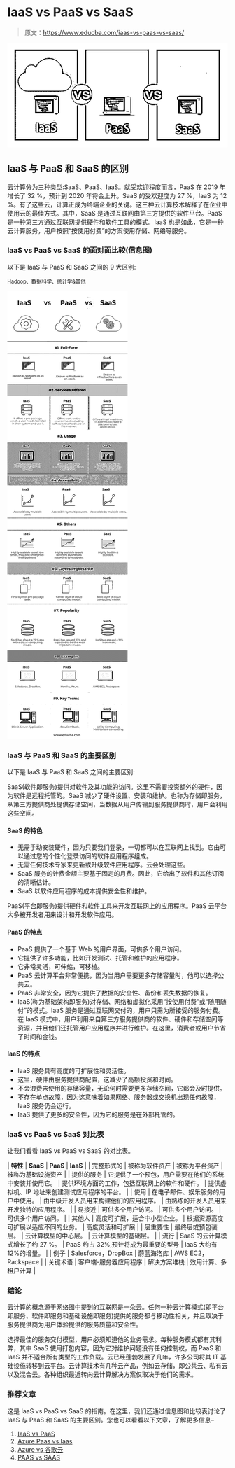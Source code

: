 # IaaS vs PaaS vs SaaS

> 原文：<https://www.educba.com/iaas-vs-paas-vs-saas/>

![IaaS vs PaaS vs SaaS](img/b5e722c70a5ac723d7adfba7886e28a6.png)



## IaaS 与 PaaS 和 SaaS 的区别

云计算分为三种类型:SaaS、PaaS、IaaS。就受欢迎程度而言，PaaS 在 2019 年增长了 32 %，预计到 2020 年将会上升。SaaS 的受欢迎度为 27 %，IaaS 为 12 %。有了这些云，计算正成为终端企业的关键。这三种云计算技术解释了在企业中使用云的最佳方式。其中，SaaS 是通过互联网由第三方提供的软件平台。PaaS 是一种第三方通过互联网提供硬件和软件工具的模式。IaaS 也是如此，它是一种云计算服务，用户按照“按使用付费”的方案使用存储、网络等服务。

### IaaS vs PaaS vs SaaS 的面对面比较(信息图)

以下是 IaaS 与 PaaS 和 SaaS 之间的 9 大区别:

<small>Hadoop、数据科学、统计学&其他</small>

![IaaS-vs-PaaS-vs-SaaS-info](img/c21aaf86c937b40784dc372e6f226f76.png)



### IaaS 与 PaaS 和 SaaS 的主要区别

以下是 IaaS 与 PaaS 和 SaaS 之间的主要区别:

SaaS(软件即服务)提供对软件及其功能的访问。这里不需要投资额外的硬件，因为软件是远程托管的。SaaS 减少了硬件设置、安装和维护。也称为存储即服务，从第三方提供商处提供存储空间，当数据从用户传输到服务提供商时，用户会利用这些空间。

#### SaaS 的特色

*   无需手动安装硬件，因为只要我们登录，一切都可以在互联网上找到。它由可以通过您的个性化登录访问的软件应用程序组成。
*   无需任何技术专家来更新或升级软件应用程序。云会处理这些。
*   SaaS 服务的计费金额主要基于固定的月费。因此，它给出了软件和其他订阅的清晰估计。
*   SaaS 以软件应用程序的成本提供安全性和维护。

PaaS(平台即服务)提供硬件和软件工具来开发互联网上的应用程序。PaaS 云平台大多被开发者用来设计和开发软件应用。

#### PaaS 的特点

*   PaaS 提供了一个基于 Web 的用户界面，可供多个用户访问。
*   它提供了许多功能，比如开发测试、托管和维护的应用程序。
*   它非常灵活，可伸缩，可移植。
*   PaaS 云计算平台非常便携，因为当用户需要更多存储容量时，他可以选择公共云。
*   PaaS 非常安全，因为它提供了数据的安全性、备份和丢失数据的恢复。
*   IaaS(称为基础架构即服务)对存储、网络和虚拟化采用“按使用付费”或“随用随付”的模式。IaaS 服务是通过互联网交付的，用户只需为所接受的服务付费。在 IaaS 模式中，用户利用来自第三方服务提供商的软件、硬件和存储空间等资源，并且他们还托管用户应用程序并进行维护。在这里，消费者或用户节省了时间和金钱。

#### IaaS 的特点

*   IaaS 服务具有高度的可扩展性和灵活性。
*   这里，硬件由服务提供商配置，这减少了高额投资和时间。
*   不会浪费未使用的存储容量，无论何时需要更多存储空间，它都会及时提供。
*   不存在单点故障，因为这意味着如果网络、服务器或交换机出现任何故障，IaaS 服务仍会运行。
*   IaaS 提供了更多的安全性，因为它的服务是在外部托管的。

### IaaS vs PaaS vs SaaS 对比表

让我们看看 IaaS vs PaaS vs SaaS 的对比表。

| **特性** | **SaaS** | **PaaS** | **IaaS** |
| 完整形式的 | 被称为软件资产 | 被称为平台资产 | 被称为基础设施资产 |
| 提供的服务 | 它提供了一个预包，用户需要在他们的系统中安装并使用它。 | 提供环境方面的工作，包括互联网上的软件和硬件。 | 提供虚拟机、IP 地址来创建测试应用程序的平台。 |
| 使用 | 在电子邮件、娱乐服务的用户中使用。 | 由中级开发人员用来构建他们的应用程序。 | 由熟练的开发人员用来开发独特的应用程序。 |
| 易接近 | 可供多个用户访问。 | 可供多个用户访问。 | 可供多个用户访问。 |
| 其他人 | 高度可扩展，适合中小型企业。 | 根据资源高度可扩展以适应不同的业务。 | 高度灵活和可扩展 |
| 层重要性 | 最终层或预包装层。 | 云计算模型的中心层。 | 云计算模型的基础层。 |
| 流行 | SaaS 的云计算模式增长了约 27 %。 | PaaS 约占 32%,预计将成为最重要的型号 | IaaS 大约有 12%的增量。 |
| 例子 | Salesforce，DropBox | 蔚蓝海洛库 | AWS EC2，Rackspace |
| 关键术语 | 客户端-服务器应用程序 | 解决方案堆栈 | 效用计算、多租户计算 |

### 结论

云计算的概念源于网络图中提到的互联网是一朵云。任何一种云计算模式(即平台即服务、软件即服务和基础设施即服务)提供的服务都与移动性相关，并且取决于服务提供商为用户体验提供的服务质量和安全性。

选择最佳的服务交付模型，用户必须知道他的业务需求。每种服务模式都有其利弊，其中 SaaS 使用打包内容，因为它对维护问题没有任何控制权，而 PaaS 和 IaaS 并不适合所有类型的工作负载。云已经蓬勃发展了几年，许多公司将其 IT 基础设施转移到云平台。云计算技术有几种云产品，例如云存储，即公共云、私有云以及混合云。各种组织最近转向云计算解决方案仅取决于他们的需求。

### 推荐文章

这是 IaaS vs PaaS vs SaaS 的指南。在这里，我们还通过信息图和比较表讨论了 IaaS 与 PaaS 和 SaaS 的主要区别。您也可以看看以下文章，了解更多信息–

1.  [IaaS vs PaaS](https://www.educba.com/iaas-vs-paas/)
2.  [Azure Paas vs Iaas](https://www.educba.com/azure-paas-vs-iaas/)
3.  [Azure vs 谷歌云](https://www.educba.com/azure-vs-google-cloud/)
4.  [PAAS vs SAAS](https://www.educba.com/paas-vs-saas/)





